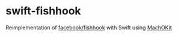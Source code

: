 # swift-fishhook

Reimplementation of [facebook/fishhook](https://github.com/facebook/fishhook) with Swift using [MachOKit](https://github.com/p-x9/MachOKit)
